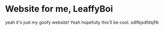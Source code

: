 # Website for me, LeaffyBoi

yeah it's just my goofy website! Yeah hopefully this'll be cool.
sdlfkjsdfdsjflk